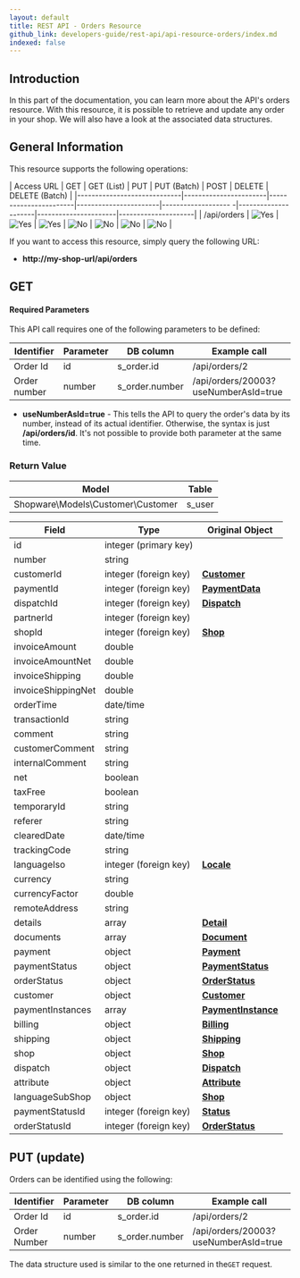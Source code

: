 ```yaml
---
layout: default
title: REST API - Orders Resource
github_link: developers-guide/rest-api/api-resource-orders/index.md
indexed: false
---
```


## Introduction

In this part of the documentation, you can learn more about the API's orders resource. With this resource, it is possible to retrieve and update any order in your shop. We will also have a look at the associated data structures.


## General Information

This resource supports the following operations:

|  Access URL                 | GET                   | GET (List)            | PUT                   | PUT (Batch)         | POST                | DELETE               | DELETE (Batch)      |
|-----------------------------|-----------------------|-----------------------|-----------------------|------------------- -|---------------------|----------------------|---------------------|
| /api/orders              	  | ![Yes](../img/yes.png) | ![Yes](../img/yes.png) | ![Yes](../img/yes.png) | ![No](../img/no.png) | ![No](../img/no.png) | ![No](../img/yes.png) | ![No](../img/no.png) |

If you want to access this resource, simply query the following URL:

* **http://my-shop-url/api/orders**

## GET

#### Required Parameters

This API call requires one of the following parameters to be defined:

| Identifier      | Parameter | DB column                    | Example call                           |
|-----------------|-----------|------------------------------|----------------------------------------|
| Order Id        | id        | s_order.id                   | /api/orders/2                          |
| Order number    | number    | s_order.number               | /api/orders/20003?useNumberAsId=true   |

* **useNumberAsId=true** - This tells the API to query the order's data by its number, instead of its actual identifier. Otherwise, the syntax is just **/api/orders/id**. It's not possible to provide both parameter at the same time.

### Return Value

| Model					             | Table			     |
|------------------------------------|-----------------------|
| Shopware\Models\Customer\Customer  | s_user                |

| Field                 | Type                  | Original Object                                                               |
|-----------------------|-----------------------|-------------------------------------------------------------------------------|
| id				    | integer (primary key) | 							                                                    |
| number				| string				|																				|
| customerId			| integer (foreign key) | **[Customer](../api-resource-customer)**										|
| paymentId				| integer (foreign key)	| **[PaymentData](../models/#payment-data)**										|
| dispatchId			| integer (foreign key)	| **[Dispatch](../models/#dispatch)**											|
| partnerId				| integer (foreign key)	|    																			|
| shopId				| integer (foreign key)	| **[Shop](../models/#shop)**													|
| invoiceAmount			| double				|																				|
| invoiceAmountNet		| double				|																				|
| invoiceShipping		| double				|																				|
| invoiceShippingNet	| double				|																				|
| orderTime				| date/time				|																				|
| transactionId			| string				|																				|
| comment				| string				|																				|
| customerComment		| string				|																				|
| internalComment		| string				|																				|
| net					| boolean				|																				|
| taxFree				| boolean				|																				|
| temporaryId			| string				|																				|
| referer				| string				|																				|
| clearedDate			| date/time				|																				|
| trackingCode			| string				|																				|
| languageIso			| integer (foreign key)	| **[Locale](../models/#locale)**												|
| currency				| string				|																				|
| currencyFactor		| double				|																				|
| remoteAddress			| string				|																				|
| details				| array					| **[Detail](../models/#article-detail)**										|
| documents				| array					| **[Document](../models/#document)**											|
| payment				| object				| **[Payment](../models/#payment-instance)**										|
| paymentStatus			| object				| **[PaymentStatus](../models/#payment-status)**									|
| orderStatus			| object				| **[OrderStatus](../models/#order-status)**										|
| customer				| object				| **[Customer](../models/#customer)**											|
| paymentInstances		| array					| **[PaymentInstance](../models/#payment-instance)**								|
| billing				| object				| **[Billing](../models/#billing)**												|
| shipping				| object				| **[Shipping](../models/#shipping)**											|
| shop					| object				| **[Shop](../models/#shop)**													|
| dispatch				| object				| **[Dispatch](../models/#dispatch)**											|
| attribute				| object				| **[Attribute](../models/#order-attribute)**									|
| languageSubShop		| object				| **[Shop](../models/#shop)**													|
| paymentStatusId   	| integer (foreign key)	| **[Status](../models/#payment-status)**										|
| orderStatusId			| integer (foreign key) | **[OrderStatus](../models/#order-status)**										|

## PUT (update)

Orders can be identified using the following:

| Identifier    | Parameter | DB column              | Example call                             |
|---------------|-----------|------------------------|------------------------------------------|
| Order Id      | id        | s_order.id             | /api/orders/2                            |
| Order Number  | number    | s_order.number         | /api/orders/20003?useNumberAsId=true     |

The data structure used is similar to the one returned in the`GET` request.

